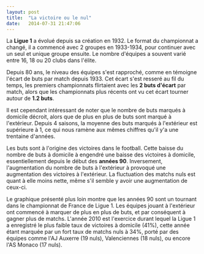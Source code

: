 ```yaml
---
layout: post
title:  "La victoire ou le nul"
date:   2014-07-31 21:47:06
---
```


La **Ligue 1** a évolué depuis sa création en 1932. Le format du championnat a changé, il a commencé avec 2 groupes en 1933-1934, pour continuer avec un seul et unique groupe ensuite. Le nombre d'équipes a souvent varié entre 16, 18 ou 20 clubs dans l'élite.

Depuis 80 ans, le niveau des équipes s'est rapproché, comme en témoigne l'écart de buts par match depuis 1933. Cet écart s'est resseré au fil du temps, les premiers championnats flirtaient avec les **2 buts d'écart** par match, alors que les championnats plus récents ont vu cet écart tourner autour de **1.2 buts**.

Il est cependant intéressant de noter que le nombre de buts marqués à domicile décroit, alors que de plus en plus de buts sont marqué à l'extérieur. Depuis 4 saisons, la moyenne des buts marqués à l'extérieur est supérieure à 1, ce qui nous ramène aux mêmes chiffres qu'il y'a une trentaine d'années.


<div id="avg_diff_chart"></div>

Les buts sont à l'origine des victoires dans le football. Cette baisse du nombre de buts à domicile à engendré une baisse des victoires à domicile, essentiellement depuis le début des **années 90**. Inversement, l'augmentation du nombre de buts à l'extérieur à provoqué une augmentation des victoires à l'extérieur. La fluctuation des matchs nuls est quant à elle moins nette, même s'il semble y avoir une augmentation de ceux-ci.

Le graphique présenté plus loin montre que les années 90 sont un tournant dans le championnat de France de Ligue 1. Les équipes jouant à l'extérieur ont commencé à marquer de plus en plus de buts, et par conséquent à gagner plus de matchs. L'année 2010 est l'exercice durant lequel la Ligue 1 a enregistré le plus faible taux de victoires à domicile (41%), cette année étant marquée par un fort taux de matchs nuls à 34%, porté par des équipes comme l'AJ Auxerre (19 nuls), Valenciennes (18 nuls), ou encore l'AS Monaco (17 nuls).

<div id="results_chart"></div>

<script type="text/javascript">

// Graphique des différences de but moyennes
$(function () {
    $('#avg_diff_chart').highcharts({
        chart: {
            type: 'spline', 
            backgroundColor:'rgba(255, 255, 255, 0.1)', 
            style: {
                fontFamily: 'Courier, "Lucida Sans Typewriter", "Lucida Typewriter", "DejaVu Sans Mono", monospace', 
                color: '#352C26'
            }
        },
        title: {
            text: 'Evolution des écarts de buts par match depuis 1933', 
            style: {
                fontFamily: 'Courier, "Lucida Sans Typewriter", "Lucida Typewriter", "DejaVu Sans Mono", monospace', 
                color: '#352C26'
            }
        },
        xAxis: {
            type: 'datetime',
            labels: {
                overflow: 'justify'
            }
        },
        yAxis: {
            title: {
                text: 'Résultats'
            },
            min: 0,
            minorGridLineWidth: 0,
            gridLineWidth: 0,
            alternateGridColor: null
        },
        tooltip: {
            valueSuffix: ' '
        },
        plotOptions: {
            spline: {
                lineWidth: 4,
                states: {
                    hover: {
                        lineWidth: 5
                    }
                },
                marker: {
                    enabled: false
                },
                pointInterval: 365 * 24 * 3600000, // one year
                pointStart: Date.UTC(1934, 0, 0, 0, 0, 0)
            }
        },
        series: [{
            name: 'Ecart de buts moyen',
            data: [2.00,2.05,1.90,1.70,1.50,1.58,0,0,0,0,0,0,1.74,1.71,1.86,1.88,1.67,1.63,1.82,1.62,1.48,1.71,1.54,1.64,1.52,1.46,1.58,1.47,1.44,
                   1.44,1.55,1.42,1.57,1.39,1.47,1.38,1.57,1.51,1.50,1.37,1.44,1.42,1.40,1.45,1.51,1.53,1.51,1.25,1.39,1.34,1.29,1.32,
                   1.26,1.13,1.25,1.17,1.22,1.16,1.14,1.16,1.15,1.29,1.20,1.18,1.22,1.21,1.26,1.17,1.22,1.22,1.27,1.07,1.18,1.10,1.19,
                   1.09,1.29,1.11,1.18,1.24,1.22]

        },
        {
            name: 'Moyenne de buts à domicile',
            data: [2.82,2.46,2.35,2.28,1.99,1.97,0,0,0,0,0,0,2.15,2.20,2.28,2.40,2.19,2.03,2.17,2.00,1.93,2.24,2.09,2.03,2.04,2.00,2.00,1.94,1.92,
                   1.89,2.05,1.76,2.03,1.68,1.71,1.76,1.97,1.90,1.84,1.81,1.95,1.92,1.97,1.93,1.97,1.97,1.84,1.78,1.74,1.89,1.53,1.71,
                   1.64,1.38,1.49,1.52,1.53,1.41,1.34,1.44,1.42,1.59,1.44,1.44,1.45,1.48,1.60,1.45,1.52,1.34,1.41,1.35,1.28,1.32,1.35,
                   1.29,1.39,1.34,1.47,1.47,1.41]

        },
        {
            name: 'Moyenne de buts à l\'extérieur',
            data: [1.69,1.46,1.45,1.35,1.31,1.22,0,0,0,0,0,0,1.38,1.31,1.40,1.32,1.35,1.29,1.26,1.15,1.17,1.20,1.21,1.34,1.30,1.32,1.36,1.21,1.22,
                   1.23,1.15,1.08,1.10,0.96,0.93,0.90,1.21,1.01,1.02,0.95,1.08,0.91,1.05,1.03,1.02,1.03,0.98,1.02,0.85,0.97,0.87,0.86,
                   0.81,0.71,0.76,0.84,0.74,0.71,0.76,0.89,0.81,0.92,0.84,0.88,0.91,0.88,0.97,1.06,0.82,0.86,0.92,0.83,0.86,0.93,0.94,
                   0.97,1.02,1.00,1.04,1.08,1.04]

        }]
        ,
        navigation: {
            menuItemStyle: {
                fontSize: '10px'
            }
        }
    });
});

// Graphique des résultats moyens
$(function () {
    $('#results_chart').highcharts({
        chart: {
            type: 'spline', 
            backgroundColor:'rgba(255, 255, 255, 0.1)', 
            style: {
                fontFamily: 'Courier, "Lucida Sans Typewriter", "Lucida Typewriter", "DejaVu Sans Mono", monospace', 
                color: '#352C26'
            }
        },
        title: {
            text: 'Evolution des résultats des matchs depuis 1933', 
            style: {
                fontFamily: 'Courier, "Lucida Sans Typewriter", "Lucida Typewriter", "DejaVu Sans Mono", monospace', 
                color: '#352C26'
            }
        },
        xAxis: {
            type: 'datetime',
            labels: {
                overflow: 'justify'
            }
        },
        yAxis: {
            title: {
                text: 'Résultats'
            },
            min: 0,
            minorGridLineWidth: 0,
            gridLineWidth: 0,
            alternateGridColor: null
        },
        tooltip: {
            valueSuffix: ' '
        },
        plotOptions: {
            spline: {
                lineWidth: 4,
                states: {
                    hover: {
                        lineWidth: 5
                    }
                },
                marker: {
                    enabled: false
                },
                pointInterval: 365 * 24 * 3600000, // one year
                pointStart: Date.UTC(1934, 0, 0, 0, 0, 0)
            }
        },
        series: [{
            name: 'Victoires',
            data: [0.63,0.58,0.58,0.61,0.47,0.55,0,0,0,0,0,0,0.52,0.57,0.56,0.60,0.53,0.53,0.55,0.58,0.52,0.59,0.57,0.53,0.52,0.52,0.50,
                   0.57,0.53,0.48,0.57,0.53,0.58,0.50,0.54,0.55,0.55,0.55,0.55,0.56,0.56,0.61,0.57,0.58,0.59,0.54,0.58,0.50,
                   0.56,0.59,0.53,0.56,0.56,0.51,0.56,0.53,0.56,0.49,0.48,0.47,0.50,0.52,0.50,0.47,0.50,0.50,0.52,0.49,0.52,
                   0.49,0.49,0.47,0.45,0.48,0.44,0.43,0.47,0.41,0.47,0.45,0.44]

        }, 
        {
            name: 'Nuls',
            data: [0.18,0.16,0.18,0.18,0.30,0.23,0,0,0,0,0,0,0.23,0.20,0.21,0.20,0.23,0.22,0.21,0.21,0.26,0.22,0.22,0.22,0.25,0.27,0.23,
                   0.22,0.24,0.29,0.24,0.26,0.25,0.29,0.23,0.26,0.23,0.26,0.23,0.27,0.26,0.24,0.27,0.24,0.22,0.27,0.20,0.32,
                   0.26,0.27,0.26,0.27,0.30,0.33,0.26,0.29,0.29,0.36,0.33,0.33,0.33,0.29,0.30,0.31,0.25,0.29,0.26,0.27,0.28,
                   0.28,0.26,0.35,0.31,0.31,0.31,0.29,0.26,0.34,0.28,0.28,0.29]    
        },
        {
            name: 'Défaites',
            data: [0.20,0.26,0.25,0.21,0.23,0.23,0,0,0,0,0,0,0.25,0.23,0.23,0.20,0.24,0.25,0.24,0.22,0.22,0.18,0.21,0.25,0.24,0.22,0.27,
                   0.21,0.23,0.23,0.19,0.21,0.18,0.20,0.22,0.19,0.22,0.19,0.22,0.18,0.18,0.15,0.16,0.18,0.19,0.18,0.21,0.17,
                   0.18,0.14,0.21,0.17,0.14,0.16,0.18,0.18,0.15,0.15,0.19,0.19,0.17,0.20,0.19,0.23,0.25,0.21,0.22,0.24,0.20,
                   0.23,0.25,0.19,0.24,0.22,0.26,0.27,0.27,0.24,0.24,0.27,0.27]    
        }]
        ,
        navigation: {
            menuItemStyle: {
                fontSize: '10px'
            }
        }
    });
});
</script>
